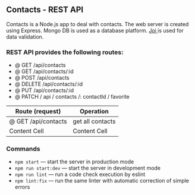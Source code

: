 ## Contacts - REST API

Contacts is a Node.js app to deal with contacts. 
The web server is created using Express. 
Mongo DB is used as a database platform.
[Joi ](https://www.npmjs.com/package/joi) is used for data validation.

### REST API provides the following routes:
- @ GET /api/contacts
- @ GET /api/contacts/:id
- @ POST /api/contacts
- @ DELETE /api/contacts/:id
- @ PUT /api/contacts/:id
- @ PATCH / api / contacts /: contactId / favorite

|  Route (request) | Operation     |
| ---------------- | ------------- |
| @ GET /api/contacts     | get all contacts  |
| Content Cell     | Content Cell  |

### Commands

- `npm start` &mdash; start the server in production mode 
- `npm run start:dev` &mdash; start the server in development mode
- `npm run lint` &mdash; run a code check execution by eslint
- `npm lint:fix` &mdash; run the same linter with automatic correction of simple errors
